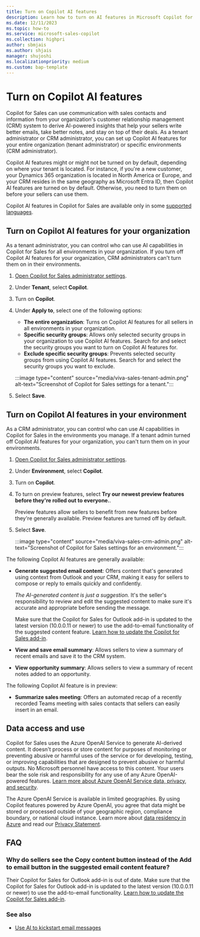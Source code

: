 ```yaml
---
title: Turn on Copilot AI features
description: Learn how to turn on AI features in Microsoft Copilot for Sales to help your sellers write better emails and stay on top of their deals.
ms.date: 12/11/2023
ms.topic: how-to
ms.service: microsoft-sales-copilot
ms.collection: highpri
author: sbmjais
ms.author: shjais
manager: shujoshi
ms.localizationpriority: medium
ms.custom: bap-template
---
```


# Turn on Copilot AI features

Copilot for Sales can use communication with sales contacts and information from your organization's customer relationship management (CRM) system to derive AI-powered insights that help your sellers write better emails, take better notes, and stay on top of their deals. As a tenant administrator or CRM administrator, you can set up Copilot AI features for your entire organization (tenant administrator) or specific environments (CRM administrator).

Copilot AI features might or might not be turned on by default, depending on where your tenant is located. For instance, if you're a new customer, your Dynamics 365 organization is located in North America or Europe, and your CRM resides in the same geography as Microsoft Entra ID, then Copilot AI features are turned on by default. Otherwise, you need to turn them on before your sellers can use them.

Copilot AI features in Copilot for Sales are available only in some [supported languages](supported-languages.md).

## Turn on Copilot AI features for your organization

As a tenant administrator, you can control who can use AI capabilities in Copilot for Sales for all environments in your organization. If you turn off Copilot AI features for your organization, CRM administrators can't turn them on in their environments.

1. [Open Copilot for Sales administrator settings](./administrator-settings-for-viva-sales.md#access-administrator-settings).

1. Under **Tenant**, select **Copilot**.

1. Turn on **Copilot**.

1. Under **Apply to**, select one of the following options:

    - **The entire organization**: Turns on Copilot AI features for all sellers in all environments in your organization.
    - **Specific security groups**: Allows only selected security groups in your organization to use Copilot AI features. Search for and select the security groups you want to turn on Copilot AI features for.
    - **Exclude specific security groups**: Prevents selected security groups from using Copilot AI features. Search for and select the security groups you want to exclude.

    :::image type="content" source="media/viva-sales-tenant-admin.png" alt-text="Screenshot of Copilot for Sales settings for a tenant.":::

1. Select **Save**.

## Turn on Copilot AI features in your environment

As a CRM administrator, you can control who can use AI capabilities in Copilot for Sales in the environments you manage. If a tenant admin turned off Copilot AI features for your organization, you can't turn them on in your environments.

1. [Open Copilot for Sales administrator settings](./administrator-settings-for-viva-sales.md#access-administrator-settings).

1. Under **Environment**, select **Copilot**.

1. Turn on **Copilot**.

1. To turn on preview features, select **Try our newest preview features before they're rolled out to everyone.**.

    Preview features allow sellers to benefit from new features before they're generally available. Preview features are turned off by default.

1. Select **Save**.

    :::image type="content" source="media/viva-sales-crm-admin.png" alt-text="Screenshot of Copilot for Sales settings for an environment.":::

The following Copilot AI features are generally available:

- **Generate suggested email content**: Offers content that's generated using context from Outlook and your CRM, making it easy for sellers to compose or reply to emails quickly and confidently.

    *The AI-generated content is just a suggestion.* It's the seller's responsibility to review and edit the suggested content to make sure it's accurate and appropriate before sending the message.

    Make sure that the Copilot for Sales for Outlook add-in is updated to the latest version (10.0.0.11 or newer) to use the add-to-email functionality of the suggested content feature. [Learn how to update the Copilot for Sales add-in](install-viva-sales-as-an-integrated-app.md#update-the-copilot-for-sales-add-in).

- **View and save email summary**: Allows sellers to view a summary of recent emails and save it to the CRM system.

- **View opportunity summary**: Allows sellers to view a summary of recent notes added to an opportunity.

The following Copilot AI feature is in preview:

- **Summarize sales meeting**: Offers an automated recap of a recently recorded Teams meeting with sales contacts that sellers can easily insert in an email.

## Data access and use

Copilot for Sales uses the Azure OpenAI Service to generate AI-derived content. It doesn't process or store content for purposes of monitoring or preventing abusive or harmful uses of the service or for developing, testing, or improving capabilities that are designed to prevent abusive or harmful outputs. No Microsoft personnel have access to this content. Your users bear the sole risk and responsibility for any use of any Azure OpenAI-powered features. [Learn more about Azure OpenAI Service data, privacy, and security](/legal/cognitive-services/openai/data-privacy).

The Azure OpenAI Service is available in limited geographies. By using Copilot features powered by Azure OpenAI, you agree that data might be stored or processed outside of your geographic region, compliance boundary, or national cloud instance. Learn more about [data residency in Azure](https://azure.microsoft.com/explore/global-infrastructure/data-residency/#overview) and read our [Privacy Statement](https://go.microsoft.com/fwlink/?LinkId=521839).

## FAQ

### Why do sellers see the Copy content button instead of the Add to email button in the suggested email content feature?

Their Copilot for Sales for Outlook add-in is out of date. Make sure that the Copilot for Sales for Outlook add-in is updated to the latest version (10.0.0.11 or newer) to use the add-to-email functionality. [Learn how to update the Copilot for Sales add-in](install-viva-sales-as-an-integrated-app.md#update-the-copilot-for-sales-add-in).

### See also

- [Use AI to kickstart email messages](use-copilot-kickstart-email-messages.md)

